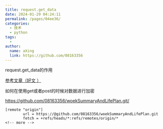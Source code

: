 ```yaml
---
title: request.get_data
date: 2024-01-29 04:24:11
permalink: /pages/04ee36/
categories:
  - 技术
  - python
tags:
  - 
author: 
  name: aXing
  link: https://github.com/08163356
---
```


request.get_data的作用

[参考文章（好文 ）](https://yangsijie666.github.io/2018/06/11/Flask%E6%A8%A1%E5%9D%97/)

如何在使用get或者post的时候对数据进行加密




https://github.com/08163356/woekSummaryAndLifePlan.git/

```
[remote "origin"]
        url = https://@github.com/08163356/woekSummaryAndLifePlan.git
        fetch = +refs/heads/*:refs/remotes/origin/*
<!-- more -->
```

